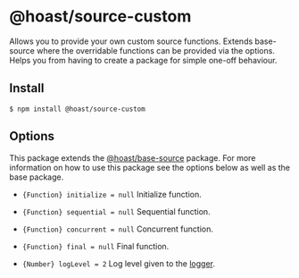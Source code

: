 # @hoast/source-custom

Allows you to provide your own custom source functions. Extends base-source where the overridable functions can be provided via the options. Helps you from having to create a package for simple one-off behaviour.

## Install

```
$ npm install @hoast/source-custom
```

## Options

This package extends the [@hoast/base-source](https://github.com/hoast/hoast/tree/main/packages/base-source#readme) package. For more information on how to use this package see the options below as well as the base package.

- `{Function} initialize = null` Initialize function.
- `{Function} sequential = null` Sequential function.
- `{Function} concurrent = null` Concurrent function.
- `{Function} final = null` Final function.

- `{Number} logLevel = 2` Log level given to the [logger](https://github.com/hoast/hoast/tree/main/packages/utils#logger.js).
